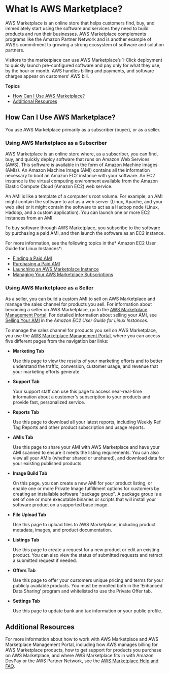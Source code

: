 # What Is AWS Marketplace?<a name="what-is-marketplace"></a>

 AWS Marketplace is an online store that helps customers find, buy, and immediately start using the software and services they need to build products and run their businesses\. AWS Marketplace complements programs like the Amazon Partner Network and is another example of AWS’s commitment to growing a strong ecosystem of software and solution partners\. 

 Visitors to the marketplace can use AWS Marketplace’s 1\-Click deployment to quickly launch pre\-configured software and pay only for what they use, by the hour or month\. AWS handles billing and payments, and software charges appear on customers’ AWS bill\. 

**Topics**
+ [How Can I Use AWS Marketplace?](#how-to-use-marketplace)
+ [Additional Resources](#marketplace-additional-resources)

## How Can I Use AWS Marketplace?<a name="how-to-use-marketplace"></a>

You use AWS Marketplace primarily as a subscriber \(buyer\), or as a seller\.

### Using AWS Marketplace as a Subscriber<a name="using-marketplace-subscriber"></a>

 AWS Marketplace is an online store where, as a subscriber, you can find, buy, and quickly deploy software that runs on Amazon Web Services \(AWS\)\. This software is available in the form of Amazon Machine Images \(AMIs\)\. An Amazon Machine Image \(AMI\) contains all the information necessary to boot an Amazon EC2 instance with your software\. An EC2 instance is the virtual computing environment available from the Amazon Elastic Compute Cloud \(Amazon EC2\) web service\. 

 An AMI is like a template of a computer's root volume\. For example, an AMI might contain the software to act as a web server \(Linux, Apache, and your web site\) or it might contain the software to act as a Hadoop node \(Linux, Hadoop, and a custom application\)\. You can launch one or more EC2 instances from an AMI\. 

 To buy software through AWS Marketplace, you subscribe to the software by purchasing a paid AMI, and then launch the software as an EC2 instance\. 

 For more information, see the following topics in the* Amazon EC2 User Guide for Linux Instances*: 
+ [Finding a Paid AMI](https://docs.aws.amazon.com/AWSEC2/latest/UserGuide/paid-amis.html#using-paid-amis-finding-paid-ami)
+ [Purchasing a Paid AMI](https://docs.aws.amazon.com/AWSEC2/latest/UserGuide/paid-amis.html#using-paid-amis-purchasing-paid-ami)
+ [Launching an AWS Marketplace Instance](https://docs.aws.amazon.com/AWSEC2/latest/UserGuide/launch-marketplace-console.html)
+ [Managing Your AWS Marketplace Subscriptions](https://docs.aws.amazon.com/AWSEC2/latest/UserGuide/paid-amis.html#marketplace-manage-subscriptions)

### Using AWS Marketplace as a Seller<a name="using-marketplace-seller"></a>

As a seller, you can build a custom AMI to sell on AWS Marketplace and manage the sales channel for products you sell\. For information about becoming a seller on AWS Marketplace, go to the [AWS Marketplace Management Portal](https://aws.amazon.com/marketplace/management/tour/)\. For detailed information about selling your AMI, see [Selling Your AMI](https://docs.aws.amazon.com/AWSEC2/latest/UserGuide/paid-amis.html#selling-your-ami) in the *Amazon EC2 User Guide for Linux Instances*\. 

To manage the sales channel for products you sell on AWS Marketplace, you use the [AWS Marketplace Management Portal](https://aws.amazon.com//marketplace/management/tour/), where you can access five different pages from the navigation bar links: 
+ **Marketing Tab**

  Use this page to view the results of your marketing efforts and to better understand the traffic, conversion, customer usage, and revenue that your marketing efforts generate\.
+ **Support Tab**

  Your support staff can use this page to access near\-real\-time information about a customer's subscription to your products and provide fast, personalized service\.
+ **Reports Tab**

  Use this page to download all your latest reports, including Weekly Ref Tag Reports and other product subscription and usage reports\.
+ **AMIs Tab**

  Use this page to share your AMI with AWS Marketplace and have your AMI scanned to ensure it meets the listing requirements\. You can also view all your AMIs \(whether shared or unshared\), and download data for your existing published products\.
+ **Image Build Tab**

  On this page, you can create a new AMI for your product listing, or enable one or more Private Image fulfillment options for customers by creating an installable software "package group"\. A package group is a set of one or more executable binaries or scripts that will install your software product on a supported base image\.
+ **File Upload Tab**

  Use this page to upload files to AWS Marketplace, including product metadata, images, and product documentation\.
+ **Listings Tab**

  Use this page to create a request for a new product or edit an existing product\. You can also view the status of submitted requests and retract a submitted request if needed\.
+ **Offers Tab**

  Use this page to offer your customers unique pricing and terms for your publicly available products\. You must be enrolled both in the ‘Enhanced Data Sharing’ program and whitelisted to use the Private Offer tab\.
+ **Settings Tab**

  Use this page to update bank and tax information or your public profile\.

## Additional Resources<a name="marketplace-additional-resources"></a>

 For more information about how to work with AWS Marketplace and AWS Marketplace Management Portal, including how AWS manages billing for AWS Marketplace products, how to get support for products you purchase on AWS Marketplace, and where AWS Marketplace fits in with Amazon DevPay or the AWS Partner Network, see the [AWS Marketplace Help and FAQ](https://aws.amazon.com/marketplace/help/)\. 